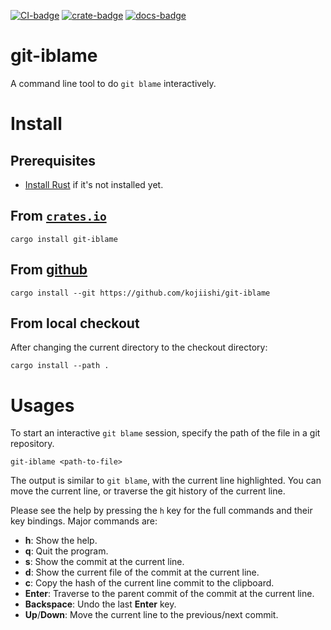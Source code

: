 [![CI-badge]][CI]
[![crate-badge]][crate]
[![docs-badge]][docs]

[CI-badge]: https://github.com/kojiishi/git-iblame/actions/workflows/rust-ci.yml/badge.svg
[CI]: https://github.com/kojiishi/git-iblame/actions/workflows/rust-ci.yml
[crate-badge]: https://img.shields.io/crates/v/git-iblame.svg
[crate]: https://crates.io/crates/git-iblame
[docs-badge]: https://docs.rs/git-iblame/badge.svg
[docs]: https://docs.rs/git-iblame/

# git-iblame

A command line tool to do `git blame` interactively.

# Install

## Prerequisites

* [Install Rust] if it's not installed yet.

[install Rust]: https://rustup.rs/

## From [`crates.io`][crate]

```shell-session
cargo install git-iblame
```

## From [github]

```shell-session
cargo install --git https://github.com/kojiishi/git-iblame
```

[github]: https://github.com/kojiishi/git-iblame

## From local checkout

After changing the current directory to the checkout directory:
```shell-session
cargo install --path .
```

# Usages

To start an interactive `git blame` session,
specify the path of the file in a git repository.
```shell-session
git-iblame <path-to-file>
```

The output is similar to `git blame`,
with the current line highlighted.
You can move the current line,
or traverse the git history of the current line.

Please see the help by pressing the `h` key
for the full commands and their key bindings.
Major commands are:
* **h**: Show the help.
* **q**: Quit the program.
* **s**: Show the commit at the current line.
* **d**: Show the current file of the commit at the current line.
* **c**: Copy the hash of the current line commit to the clipboard.
* **Enter**: Traverse to the parent commit of the commit at the current line.
* **Backspace**: Undo the last **Enter** key.
* **Up**/**Down**: Move the current line to the previous/next commit.
